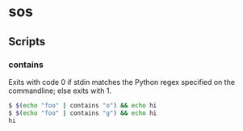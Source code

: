 # sos

## Scripts

### contains

Exits with code 0 if stdin matches the Python regex specified on the
commandline; else exits with 1.

```sh
$ $(echo "foo" | contains "o") && echo hi
$ $(echo "foo" | contains "g") && echo hi
hi
```

